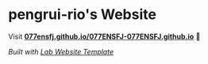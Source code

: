 
# pengrui-rio's Website

Visit **[077ensfj.github.io/077ENSFJ-077ENSFJ.github.io](https://077ensfj.github.io/077ENSFJ-077ENSFJ.github.io)** 🚀

_Built with [Lab Website Template](https://greene-lab.gitbook.io/lab-website-template-docs)_
